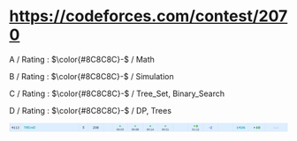 # https://codeforces.com/contest/2070

A / Rating : $\color{#8C8C8C}-$ / Math

B / Rating : $\color{#8C8C8C}-$ / Simulation

C / Rating : $\color{#8C8C8C}-$ / Tree_Set, Binary_Search

D / Rating : $\color{#8C8C8C}-$ / DP, Trees

![My Image](https://github.com/kss418/Codeforces/blob/main/Images/970.png)
